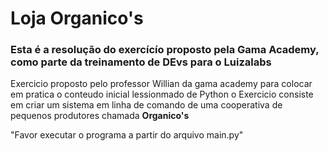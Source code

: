 <h1> Loja Organico's</h1>

<h3>Esta é a resolução do exercícío proposto pela Gama Academy, como parte da treinamento de DEvs para o Luizalabs</h3>

<p>Exercicio proposto pelo professor Willian da gama academy para colocar em pratica o conteudo inicial lessionmado de Python
o Exercicio consiste em criar um sistema em linha de comando de uma cooperativa de pequenos produtores chamada <strong>Organico's</strong>
</p>

"Favor executar o programa  a partir do arquivo main.py"
